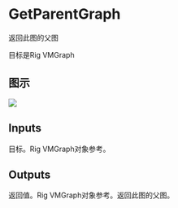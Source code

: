 # GetParentGraph

返回此图的父图

目标是Rig VMGraph

## 图示

![]($-20221218-20443004.png)

## Inputs

目标。Rig VMGraph对象参考。  

## Outputs

返回值。Rig VMGraph对象参考。返回此图的父图。
